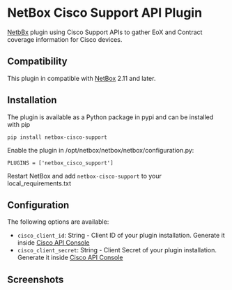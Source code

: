 # NetBox Cisco Support API Plugin
[NetbBx](https://github.com/netbox-community/netbox) plugin using Cisco Support APIs to gather EoX and Contract coverage information for Cisco devices.

## Compatibility
This plugin in compatible with [NetBox](https://netbox.readthedocs.org/) 2.11 and later.

## Installation
The plugin is available as a Python package in pypi and can be installed with pip

```
pip install netbox-cisco-support
```
Enable the plugin in /opt/netbox/netbox/netbox/configuration.py:
```
PLUGINS = ['netbox_cisco_support']
```
Restart NetBox and add `netbox-cisco-support` to your local_requirements.txt

## Configuration
The following options are available:
* `cisco_client_id`: String - Client ID of your plugin installation. Generate it inside [Cisco API Console](https://apiconsole.cisco.com/)
* `cisco_client_secret`: String - Client Secret of your plugin installation. Generate it inside [Cisco API Console](https://apiconsole.cisco.com/)

## Screenshots
